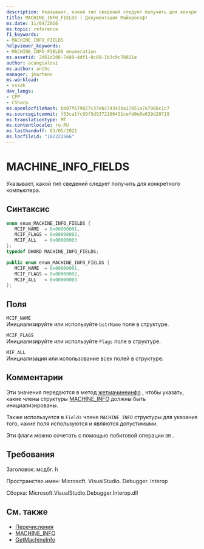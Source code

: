 ```yaml
---
description: Указывает, какой тип сведений следует получить для конкретного компьютера.
title: MACHINE_INFO_FIELDS | Документация Майкрософт
ms.date: 11/04/2016
ms.topic: reference
f1_keywords:
- MACHINE_INFO_FIELDS
helpviewer_keywords:
- MACHINE_INFO_FIELDS enumeration
ms.assetid: 2d61d206-7d40-4df1-8c88-1b3c9c78821e
author: acangialosi
ms.author: anthc
manager: jmartens
ms.workload:
- vssdk
dev_langs:
- CPP
- CSharp
ms.openlocfilehash: bb07f679027c37ebc74343ba17051a7e7980c1c7
ms.sourcegitcommit: f33ca1fc99f5d9372166431cefd0e0e639d20719
ms.translationtype: MT
ms.contentlocale: ru-RU
ms.lasthandoff: 03/05/2021
ms.locfileid: "102222566"
---
```

# <a name="machine_info_fields"></a>MACHINE_INFO_FIELDS
Указывает, какой тип сведений следует получить для конкретного компьютера.

## <a name="syntax"></a>Синтаксис

```cpp
enum enum_MACHINE_INFO_FIELDS { 
   MCIF_NAME  = 0x00000001,
   MCIF_FLAGS = 0x00000002,
   MCIF_ALL   = 0x00000003
};
typedef DWORD MACHINE_INFO_FIELDS;
```

```csharp
public enum enum_MACHINE_INFO_FIELDS { 
   MCIF_NAME  = 0x00000001,
   MCIF_FLAGS = 0x00000002,
   MCIF_ALL   = 0x00000003
};
```

## <a name="fields"></a>Поля
 `MCIF_NAME`\
 Инициализируйте или используйте `bstrName` поле в структуре.

 `MCIF_FLAGS`\
 Инициализируйте или используйте `Flags` поле в структуре.

 `MIF_ALL`\
 Инициализация или использование всех полей в структуре.

## <a name="remarks"></a>Комментарии
 Эти значения передаются в метод [жетмачинеинфо](../../../extensibility/debugger/reference/idebugcoreserver2-getmachineinfo.md) , чтобы указать, какие члены структуры [MACHINE_INFO](../../../extensibility/debugger/reference/machine-info.md) должны быть инициализированы.

 Также используется в `Fields` члене `MACHINE_INFO` структуры для указания того, какие поля используются и являются допустимыми.

 Эти флаги можно сочетать с помощью побитовой операции `OR` .

## <a name="requirements"></a>Требования
 Заголовок: мсдбг. h

 Пространство имен: Microsoft. VisualStudio. Debugger. Interop

 Сборка: Microsoft.VisualStudio.Debugger.Interop.dll

## <a name="see-also"></a>См. также
- [Перечисления](../../../extensibility/debugger/reference/enumerations-visual-studio-debugging.md)
- [MACHINE_INFO](../../../extensibility/debugger/reference/machine-info.md)
- [GetMachineInfo](../../../extensibility/debugger/reference/idebugcoreserver2-getmachineinfo.md)
